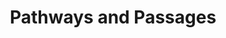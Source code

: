 ---
pid: PT325
title: Pathways and Passages
location_transcription: Penn Treaty Park
zipcode: '19130'
outside_phl: 
neighborhood: Art Museum,Francisville
age: '30'
age_range: 30-39
instagram: 
image_file_name: PT_325.jpg
proposal_transcription: |-
  Interactive walking path on top of a map of the region showing the historical paths different peoples, animals, and geology took throughout time showing the history of movement that points to why people and native was pushed to one direction or another.
  1 near park
  -historical traits -migrations -present-day infrastructure -I-95 -street grid -East Coast Greenway -recreation -fishing -jogging -biking -dog walking
topic: Environment,History,Native Americans,Philadelphia
topic_summary: 0, 0, 0, 0
type: Interactive,Space
keywords_other: 
credit: Daniel Paschall
image_labels: |-
  (From above)
  Sidewalk
  -> Lenape Paths
  -> Animal migrations
  -> European settlers
twitter: 
facebook: 
permalink: "/monuments/pt325/"
layout: item-page
---